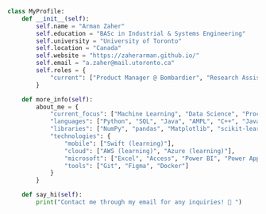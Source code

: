 <!-- <div align="center">
  <img 
    <img src="https://raw.githubusercontent.com/Tarikul-Islam-Anik/Animated-Fluent-Emojis/master/Emojis/People%20with%20professions/Technologist%20Medium%20Skin%20Tone.png"
    alt="Technologist Medium Skin Tone" 
    width="80" 
    height="80" 
  />
  <br>
  <a href="https://git.io/typing-svg">
    <img 
      src="https://readme-typing-svg.demolab.com?font=Poppins&pause=1000&color=F7F7F7&center=true&vCenter=true&width=435&lines=Hey,+I'm+Zaher!" 
      alt="Typing SVG" 
    />
  </a>
</div>

<br>
-->
```python
class MyProfile:
    def __init__(self):
        self.name = "Arman Zaher"
        self.education = "BASc in Industrial & Systems Engineering"
        self.university = "University of Toronto"
        self.location = "Canada"
        self.website = "https://zaherarman.github.io/"
        self.email = "a.zaher@mail.utoronto.ca"
        self.roles = {
            "current": ["Product Manager @ Bombardier", "Research Assistant @ UHN"]
        }

    def more_info(self):
        about_me = {
            "current_focus": ["Machine Learning", "Data Science", "Process Engineering", "Drones"],
            "languages": ["Python", "SQL", "Java", "AMPL", "C++", "JavaScript", "HTML/CSS"],
            "libraries": ["NumPy", "pandas", "Matplotlib", "scikit-learn", "SimPy", "PyTorch", "Plotly", "Dash"],
            "technologies": {
                "mobile": ["Swift (learning)"],
                "cloud": ["AWS (learning)", "Azure (learning)"],
                "microsoft": ["Excel", "Access", "Power BI", "Power Apps"],
                "tools": ["Git", "Figma", "Docker"]
            }
        }

    def say_hi(self):
        print("Contact me through my email for any inquiries! 👋 ")
```
